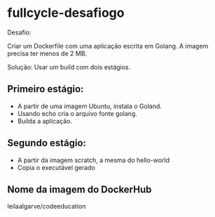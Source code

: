# fullcycle-desafiogo
Desafio:

Criar um Dockerfile com uma aplicação escrita em Golang. A imagem precisa ter menos de 2 MB.

Solução: Usar um build com dois estágios.

## Primeiro estágio:

* A partir de uma imagem Ubuntu, instala o Goland. 
* Usando echo cria o arquivo fonte golang.
* Builda a aplicação.

## Segundo estágio:
* A partir da imagem scratch, a mesma do hello-world
* Copia o executável gerado

## Nome da imagem do DockerHub

leilaalgarve/codeeducation
